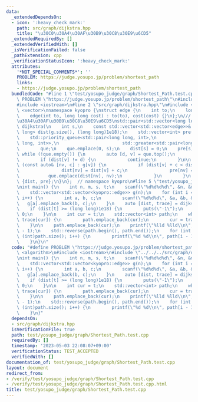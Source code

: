 ```yaml
---
data:
  _extendedDependsOn:
  - icon: ':heavy_check_mark:'
    path: src/graph/dijkstra.hpp
    title: "\u30C0\u30A4\u30AF\u30B9\u30C8\u30E9\u6CD5"
  _extendedRequiredBy: []
  _extendedVerifiedWith: []
  _isVerificationFailed: false
  _pathExtension: cpp
  _verificationStatusIcon: ':heavy_check_mark:'
  attributes:
    '*NOT_SPECIAL_COMMENTS*': ''
    PROBLEM: https://judge.yosupo.jp/problem/shortest_path
    links:
    - https://judge.yosupo.jp/problem/shortest_path
  bundledCode: "#line 1 \"test/yosupo_judge/graph/Shortest_Path.test.cpp\"\n#define\
    \ PROBLEM \"https://judge.yosupo.jp/problem/shortest_path\"\n#include <algorithm>\n\
    #include <iostream>\n#line 2 \"src/graph/dijkstra.hpp\"\n#include <queue>\n#include\
    \ <vector>\nnamespace kyopro {\nstruct edge {\n    int to;\n    long long cost;\n\
    \    edge(int to, long long cost) : to(to), cost(cost) {}\n};\n/// @brief \u30C0\
    \u30A4\u30AF\u30B9\u30C8\u30E9\u6CD5\nstd::pair<std::vector<long long>, std::vector<int>>\
    \ dijkstra(\n    int s,\n    const std::vector<std::vector<edge>>& g) {\n    std::vector<long\
    \ long> dist(g.size(), (long long)1e18);\n    std::vector<int> pre(g.size(), -1);\n\
    \    std::priority_queue<std::pair<long long, int>,\n                        std::vector<std::pair<long\
    \ long, int>>,\n                        std::greater<std::pair<long long, int>>>\n\
    \        que;\n    que.emplace(0, s);\n    dist[s] = 0;\n    pre[s] = s;\n   \
    \ while (!que.empty()) {\n        auto [d, v] = que.top();\n        que.pop();\n\
    \        if (dist[v] != d) {\n            continue;\n        }\n\n        for\
    \ (const auto& [nv, c] : g[v]) {\n            if (dist[v] + c < dist[nv]) {\n\
    \                dist[nv] = dist[v] + c;\n                pre[nv] = v;\n     \
    \           que.emplace(dist[nv], nv);\n            }\n        }\n    }\n    return\
    \ {dist, pre};\n}\n};  // namespace kyopro\n#line 5 \"test/yosupo_judge/graph/Shortest_Path.test.cpp\"\
    \nint main() {\n    int n, m, s, t;\n    scanf(\"%d%d%d%d\", &n, &m, &s, &t);\n\
    \    std::vector<std::vector<kyopro::edge>> g(n);\n    for (int i = 0; i < m;\
    \ i++) {\n        int a, b, c;\n        scanf(\"%d%d%d\", &a, &b, &c);\n     \
    \   g[a].emplace_back(b, c);\n    }\n    auto [dist, trace] = dijkstra(s, g);\n\
    \    if (dist[t] >= (long long)1e18) {\n        puts(\"-1\");\n        return\
    \ 0;\n    }\n\n    int cur = t;\n    std::vector<int> path;\n    while (cur !=\
    \ trace[cur]) {\n        path.emplace_back(cur);\n        cur = trace[cur];\n\
    \    }\n\n    path.emplace_back(cur);\n    printf(\"%lld %lld\\n\", dist[t], path.size()\
    \ - 1);\n    std::reverse(path.begin(), path.end());\n    for (int i = 1; i <\
    \ (int)path.size(); i++) {\n        printf(\"%d %d\\n\", path[i - 1], path[i]);\n\
    \    }\n}\n"
  code: "#define PROBLEM \"https://judge.yosupo.jp/problem/shortest_path\"\n#include\
    \ <algorithm>\n#include <iostream>\n#include \"../../../src/graph/dijkstra.hpp\"\
    \nint main() {\n    int n, m, s, t;\n    scanf(\"%d%d%d%d\", &n, &m, &s, &t);\n\
    \    std::vector<std::vector<kyopro::edge>> g(n);\n    for (int i = 0; i < m;\
    \ i++) {\n        int a, b, c;\n        scanf(\"%d%d%d\", &a, &b, &c);\n     \
    \   g[a].emplace_back(b, c);\n    }\n    auto [dist, trace] = dijkstra(s, g);\n\
    \    if (dist[t] >= (long long)1e18) {\n        puts(\"-1\");\n        return\
    \ 0;\n    }\n\n    int cur = t;\n    std::vector<int> path;\n    while (cur !=\
    \ trace[cur]) {\n        path.emplace_back(cur);\n        cur = trace[cur];\n\
    \    }\n\n    path.emplace_back(cur);\n    printf(\"%lld %lld\\n\", dist[t], path.size()\
    \ - 1);\n    std::reverse(path.begin(), path.end());\n    for (int i = 1; i <\
    \ (int)path.size(); i++) {\n        printf(\"%d %d\\n\", path[i - 1], path[i]);\n\
    \    }\n}"
  dependsOn:
  - src/graph/dijkstra.hpp
  isVerificationFile: true
  path: test/yosupo_judge/graph/Shortest_Path.test.cpp
  requiredBy: []
  timestamp: '2023-05-03 22:08:07+09:00'
  verificationStatus: TEST_ACCEPTED
  verifiedWith: []
documentation_of: test/yosupo_judge/graph/Shortest_Path.test.cpp
layout: document
redirect_from:
- /verify/test/yosupo_judge/graph/Shortest_Path.test.cpp
- /verify/test/yosupo_judge/graph/Shortest_Path.test.cpp.html
title: test/yosupo_judge/graph/Shortest_Path.test.cpp
---
```

